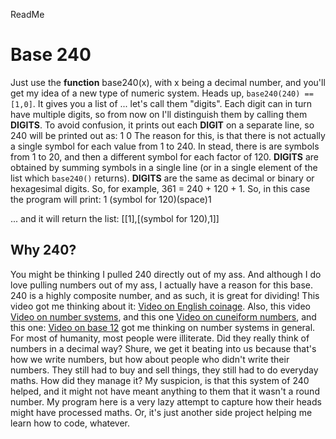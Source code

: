 ReadMe
# Base 240 
Just use the **function** base240(x), with x being a decimal number, and you'll get my idea of a new type of numeric system. 
Heads up, `base240(240) == [1,0]`. It gives you a list of ... let's call them "digits". Each digit can in turn have multiple digits, so from now on 
I'll distinguish them by calling them **DIGITS**. To avoid confusion, 
it prints out each **DIGIT** on a separate line, so 240 will be printed out as:
1
0
The reason for this, is that there is not actually a single symbol for each value from 1 to 240. In stead, there is are symbols from 1 to 20, and
then a different symbol for each factor of 120. **DIGITS** are obtained by summing symbols in a single line (or in a single element of the list which
`base240()` returns). **DIGITS** are the same as decimal or binary or hexagesimal digits. So, for example, 361 = 240 + 120 + 1. So, in this case the program will print:
1
(symbol for 120)(space)1

... and it will return the list:
[[1],[(symbol for 120),1]]

## Why 240?
You might be thinking I pulled 240 directly out of my ass. And although I do love pulling numbers out of my ass, I actually have a reason for 
this base. 240 is a highly composite number, and as such, it is great for dividing! This video got me thinking about it: [Video on English coinage](https://www.youtube.com/watch?v=R2paSGQRwvo). Also, this video [Video on number systems](https://www.youtube.com/watch?v=l4bmZ1gRqCc&t=343s), and 
this one [Video on cuneiform numbers](https://www.youtube.com/watch?v=RR3zzQP3bII), and this one: [Video on base 12](https://www.youtube.com/watch?v=U6xJfP7-HCc) got me thinking on number systems in general. For most of humanity, most people were illiterate. Did they really think of numbers in a decimal way? Shure, we get it beating into us because that's how we write numbers, but how about people who didn't write their numbers. They still had to buy and sell things, they still had to do everyday maths. How did they manage it? My suspicion, is that this system of 240 helped, and it might not have meant anything to them that it wasn't a round number. My program here is a very lazy attempt to capture how their heads might have processed maths. 
Or, it's just another side project helping me learn how to code, whatever. 

